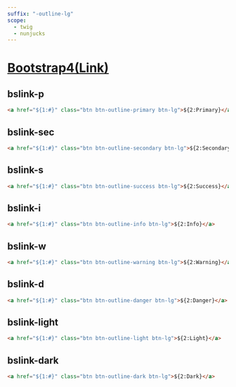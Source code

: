 ```yaml
---
suffix: "-outline-lg"
scope: 
  - twig
  - nunjucks
---
```

[Bootstrap4(Link)](https://getbootstrap.com/docs/4.6/components/buttons/)
=====================

bslink-p
---------------------

```html
<a href="${1:#}" class="btn btn-outline-primary btn-lg">${2:Primary}</a>
```

bslink-sec
---------------------

```html
<a href="${1:#}" class="btn btn-outline-secondary btn-lg">${2:Secondary}</a>
```

bslink-s
---------------------

```html
<a href="${1:#}" class="btn btn-outline-success btn-lg">${2:Success}</a>
```

bslink-i
---------------------

```html
<a href="${1:#}" class="btn btn-outline-info btn-lg">${2:Info}</a>
```

bslink-w
---------------------

```html
<a href="${1:#}" class="btn btn-outline-warning btn-lg">${2:Warning}</a>
```

bslink-d
---------------------

```html
<a href="${1:#}" class="btn btn-outline-danger btn-lg">${2:Danger}</a>
```

bslink-light
---------------------

```html
<a href="${1:#}" class="btn btn-outline-light btn-lg">${2:Light}</a>
```

bslink-dark
---------------------

```html
<a href="${1:#}" class="btn btn-outline-dark btn-lg">${2:Dark}</a>
```
